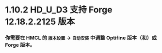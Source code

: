 # 1.10.2 HD_U_D3 支持 Forge 12.18.2.2125 版本

### 你需要在 HMCL 的 `版本设置` -> `自动安装` 中调整 Optifine 版本（和）或 Forge 版本。

